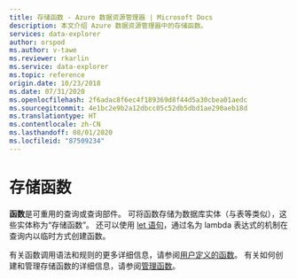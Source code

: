 ```yaml
---
title: 存储函数 - Azure 数据资源管理器 | Microsoft Docs
description: 本文介绍 Azure 数据资源管理器中的存储函数。
services: data-explorer
author: orspod
ms.author: v-tawe
ms.reviewer: rkarlin
ms.service: data-explorer
ms.topic: reference
origin.date: 10/23/2018
ms.date: 07/31/2020
ms.openlocfilehash: 2f6adac8f6ec4f189369d8f44d5a30cbea01aedc
ms.sourcegitcommit: 4e1bc2e9b2a12dbcc05c52db5dbd1ae290aeb18d
ms.translationtype: HT
ms.contentlocale: zh-CN
ms.lasthandoff: 08/01/2020
ms.locfileid: "87509234"
---
```

# <a name="stored-functions"></a>存储函数

**函数**是可重用的查询或查询部件。 可将函数存储为数据库实体（与表等类似），这些实体称为“存储函数”。 还可以使用 [let 语句](../letstatement.md)，通过名为 lambda 表达式的机制在查询内以临时方式创建函数。

有关函数调用语法和规则的更多详细信息，请参阅[用户定义的函数](../functions/user-defined-functions.md)。
有关如何创建和管理存储函数的详细信息，请参阅[管理函数](../../management/functions.md)。